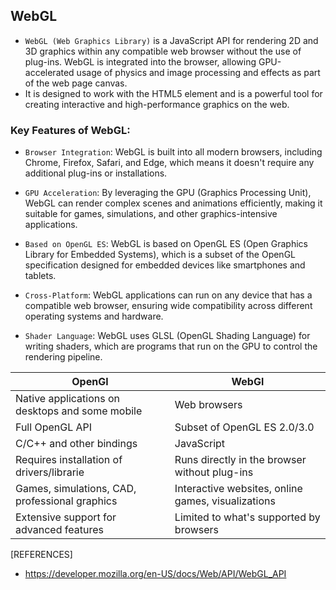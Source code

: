 ## WebGL
- `WebGL (Web Graphics Library)` is a JavaScript API for rendering 2D and 3D graphics within any compatible web browser without the use of plug-ins. WebGL is integrated into the browser, allowing GPU-accelerated usage of physics and image processing and effects as part of the web page canvas. 
- It is designed to work with the HTML5 <canvas> element and is a powerful tool for creating interactive and high-performance graphics on the web.
  
### Key Features of WebGL:
- `Browser Integration`: WebGL is built into all modern browsers, including Chrome, Firefox, Safari, and Edge, which means it doesn't require any additional plug-ins or installations.

- `GPU Acceleration`: By leveraging the GPU (Graphics Processing Unit), WebGL can render complex scenes and animations efficiently, making it suitable for games, simulations, and other graphics-intensive applications.

- `Based on OpenGL ES`: WebGL is based on OpenGL ES (Open Graphics Library for Embedded Systems), which is a subset of the OpenGL specification designed for embedded devices like smartphones and tablets.

- `Cross-Platform`: WebGL applications can run on any device that has a compatible web browser, ensuring wide compatibility across different operating systems and hardware.

- `Shader Language`: WebGL uses GLSL (OpenGL Shading Language) for writing shaders, which are programs that run on the GPU to control the rendering pipeline.


| OpenGl                                          | WebGl                                              |
| ----------------------------------------------- | -------------------------------------------------- |
| Native applications on desktops and some mobile | Web browsers                                       |
| Full OpenGL API                                 | Subset of OpenGL ES 2.0/3.0                        |
| C/C++ and other bindings                        | JavaScript                                         |
| Requires installation of drivers/librarie       | Runs directly in the browser without plug-ins      |
| Games, simulations, CAD, professional graphics  | Interactive websites, online games, visualizations |
| Extensive support for advanced features         | Limited to what's supported by browsers            |


[REFERENCES]
- https://developer.mozilla.org/en-US/docs/Web/API/WebGL_API